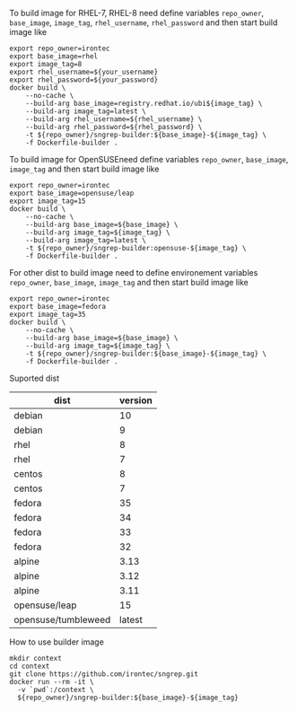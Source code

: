 To build image for RHEL-7, RHEL-8 need define variables `repo_owner`, `base_image`, `image_tag`, `rhel_username`, `rhel_password` and then start build image like

```
export repo_owner=irontec
export base_image=rhel
export image_tag=8
export rhel_username=${your_username}
export rhel_password=${your_password}
docker build \
    --no-cache \
    --build-arg base_image=registry.redhat.io/ubi${image_tag} \
    --build-arg image_tag=latest \
    --build-arg rhel_username=${rhel_username} \
    --build-arg rhel_password=${rhel_password} \
    -t ${repo_owner}/sngrep-builder:${base_image}-${image_tag} \
    -f Dockerfile-builder .
```

To build image for OpenSUSEneed define variables `repo_owner`, `base_image`, `image_tag` and then start build image like

```
export repo_owner=irontec
export base_image=opensuse/leap
export image_tag=15
docker build \
    --no-cache \
    --build-arg base_image=${base_image} \
    --build-arg image_tag=${image_tag} \
    --build-arg image_tag=latest \
    -t ${repo_owner}/sngrep-builder:opensuse-${image_tag} \
    -f Dockerfile-builder .
```

For other dist to build image need to define environement variables `repo_owner`, `base_image`, `image_tag` and then start build image like

```
export repo_owner=irontec
export base_image=fedora
export image_tag=35
docker build \
    --no-cache \
    --build-arg base_image=${base_image} \
    --build-arg image_tag=${image_tag} \
    -t ${repo_owner}/sngrep-builder:${base_image}-${image_tag} \
    -f Dockerfile-builder .
```

Suported dist

| dist                | version |
|---------------------|---------|
| debian              | 10      |
| debian              | 9       |
| rhel                | 8       |
| rhel                | 7       |
| centos              | 8       |
| centos              | 7       |
| fedora              | 35      |
| fedora              | 34      |
| fedora              | 33      |
| fedora              | 32      |
| alpine              | 3.13    |
| alpine              | 3.12    |
| alpine              | 3.11    |
| opensuse/leap       | 15      |
| opensuse/tumbleweed | latest  |

How to use builder image

```
mkdir context
cd context
git clone https://github.com/irontec/sngrep.git
docker run --rm -it \
  -v `pwd`:/context \
  ${repo_owner}/sngrep-builder:${base_image}-${image_tag}
```
